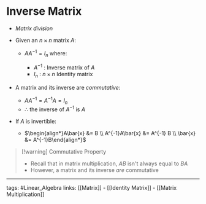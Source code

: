 # Inverse Matrix
- *Matrix division*

- Given an $n \times n$ matrix $A$:

	- $AA^{-1} = I_{n}$ where:

		- $A^{-1}$ : Inverse matrix of $A$
		- $I_{n}$ : $n \times n$ Identity matrix

- A matrix and its inverse are *commutative*:

	- $AA^{-1} = A^{-1}A = I_{n}$
	- $\therefore$ the inverse of $A^{-1}$ is $A$

- If $A$ is invertible: 
	- $\begin{align*}A\bar{x} &= B \\ A^{-1}A\bar{x} &=  A^{-1} B \\ \bar{x} &=  A^{-1}B\end{align*}$

> [!warning] Commutative Property
> - Recall that in matrix multiplication, $AB$ isn't always equal to $BA$
> - However, a matrix and its inverse *are* commutative



---
tags: #Linear_Algebra 
links: [[Matrix]] - [[Identity Matrix]] - [[Matrix Multiplication]]